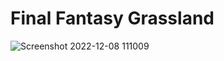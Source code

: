 # Final Fantasy Grassland
![Screenshot 2022-12-08 111009](https://user-images.githubusercontent.com/99226093/206532745-2287f1b3-db2a-4641-b630-652ed10d2e96.png)
